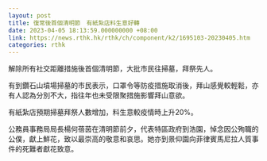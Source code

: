 ```yaml
---
layout: post
title: 復常後首個清明節　有紙紮店料生意好轉
date: 2023-04-05 18:13:59.000000000 +08:00
link: https://news.rthk.hk/rthk/ch/component/k2/1695103-20230405.htm
categories: rthk
---
```


解除所有社交距離措施後首個清明節，大批市民往掃墓，拜祭先人。

有到鑽石山墳場掃墓的市民表示，口罩令等防疫措施取消後，拜山感覺較輕鬆，亦有人認為分別不大，指往年也未受限聚措施影響拜山意欲。

有紙紮店預期掃墓拜祭人數增加，料生意較疫情時上升20%。

公務員事務局局長楊何蓓茵在清明節前夕，代表特區政府到浩園，悼念因公殉職的公僕，獻上鮮花，致以最崇高的敬意和哀思。她亦到景仰園向菲律賓馬尼拉人質事件的死難者獻花致意。
